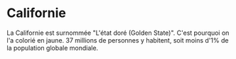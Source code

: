 # Californie

La Californie est surnommée "L'état doré (Golden State)". C'est pourquoi on l'a
colorié en jaune. 37 millions de personnes y habitent, soit moins d'1% de la
population globale mondiale.
